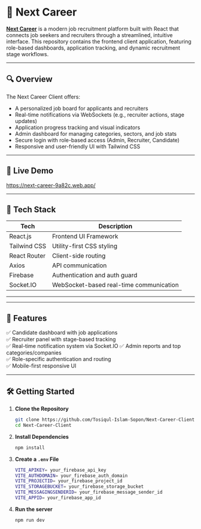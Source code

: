 # 🎯 Next Career

**[Next Career](https://next-career-9a82c.web.app/)** is a modern job recruitment platform built with React that connects job seekers and recruiters through a streamlined, intuitive interface. This repository contains the frontend client application, featuring role-based dashboards, application tracking, and dynamic recruitment stage workflows.

---

## 🔍 Overview

The Next Career Client offers:

- A personalized job board for applicants and recruiters
- Real-time notifications via WebSockets (e.g., recruiter actions, stage updates)
- Application progress tracking and visual indicators
- Admin dashboard for managing categories, sectors, and job stats
- Secure login with role-based access (Admin, Recruiter, Candidate)
- Responsive and user-friendly UI with Tailwind CSS

---

## 🚀 Live Demo

https://next-career-9a82c.web.app/

---

## 🧰 Tech Stack

| Tech             | Description                     |
|------------------|---------------------------------|
| React.js         | Frontend UI Framework           |
| Tailwind CSS     | Utility-first CSS styling       |
| React Router     | Client-side routing             |
| Axios            | API communication               |
| Firebase         | Authentication and auth guard   |
| Socket.IO        | WebSocket-based real-time communication   |

---


---

## 🧪 Features

✅ Candidate dashboard with job applications  
✅ Recruiter panel with stage-based tracking  
✅ Real-time notification system via Socket.IO
✅ Admin reports and top categories/companies  
✅ Role-specific authentication and routing  
✅ Mobile-first responsive UI  

---

## 🛠️ Getting Started

1. **Clone the Repository**
   ```bash
   git clone https://github.com/Tosiqul-Islam-Sopon/Next-Career-Client.git
   cd Next-Career-Client
2. **Install Dependencies**
   ```bash
   npm install
3. **Create a `.env` File**
   ```bash
   VITE_APIKEY= your_firebase_api_key
   VITE_AUTHDOMAIN= your_firebase_auth_domain
   VITE_PROJECTID= your_firebase_project_id
   VITE_STORAGEBUCKET= your_firebase_storage_bucket
   VITE_MESSAGINGSENDERID= your_firebase_message_sender_id
   VITE_APPID= your_firebase_app_id
4. **Run the server**
   ```bash
   npm run dev
